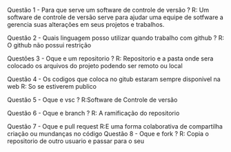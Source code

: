 Questão 1 - Para que serve um software de controle de versão ?
R: Um software de controle de versão serve para ajudar uma equipe
de sotfware a gerencia suas alterações em seus projetos e trabalhos.

Questão 2 - Quais linguagem posso utilizar quando trabalho com github ?
R: O github não possui restrição

Questões 3 - Oque e um repositorio ?
R: Repositorio e a pasta onde sera colocado os arquivos do projeto
podendo ser remoto ou local 

Questão 4 - Os codigos que coloca no gitub estaram sempre 
disponivel na web
R: So se estiverem publico

Questão 5 - Oque e vsc ?
R:Software de Controle de versão

Questão 6 - Oque e branch ?
R: A ramificação do repositorio

Questão 7 - Oque e pull request
R:E uma forma colaborativa de compartilha criação ou mundanças
no código
Questão 8 - Oque e fork ?
R: Copia o repositorio de outro usuario e passar para o seu
